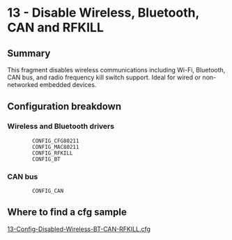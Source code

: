 # 13 - Disable Wireless, Bluetooth, CAN and RFKILL

## Summary

This fragment disables wireless communications including Wi-Fi, Bluetooth, CAN bus, and radio frequency kill switch support. Ideal for wired or non-networked embedded devices.

## Configuration breakdown

### Wireless and Bluetooth drivers

```none
        CONFIG_CFG80211
        CONFIG_MAC80211
        CONFIG_RFKILL
        CONFIG_BT
```

### CAN bus

```none
        CONFIG_CAN
```


## Where to find a cfg sample


[13-Config-Disabled-Wireless-BT-CAN-RFKILL.cfg](https://raw.githubusercontent.com/redpesk-devtools/kernel-config-optimization/refs/heads/master/beagle-board/6.6.32/packaging/13-Config-Disabled-Wireless-BT-CAN-RFKILL.cfg)